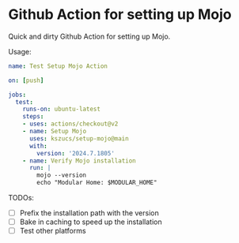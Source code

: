 # Github Action for setting up Mojo

Quick and dirty Github Action for setting up Mojo.

Usage:

```yaml
name: Test Setup Mojo Action

on: [push]

jobs:
  test:
    runs-on: ubuntu-latest
    steps:
    - uses: actions/checkout@v2
    - name: Setup Mojo
      uses: kszucs/setup-mojo@main
      with:
        version: '2024.7.1805'
    - name: Verify Mojo installation
      run: |
        mojo --version
        echo "Modular Home: $MODULAR_HOME"
```

TODOs:
- [ ] Prefix the installation path with the version
- [ ] Bake in caching to speed up the installation
- [ ] Test other platforms

